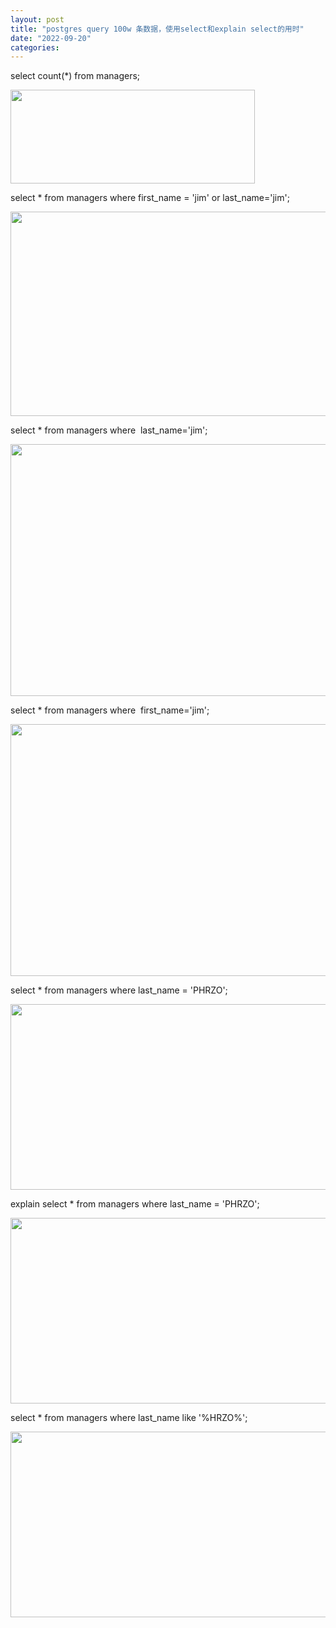 ```yaml
---
layout: post
title: "postgres query 100w 条数据，使用select和explain select的用时"
date: "2022-09-20"
categories: 
---
```

<p>select count(*) from managers;</p>

<p><img height="150" src="/uploads/ckeditor/pictures/423/image-20220920151402-9.png" width="391" /></p>

<p>select * from managers where first_name = &#39;jim&#39; or last_name=&#39;jim&#39;;</p>

<p><img height="327" src="/uploads/ckeditor/pictures/415/image-20220920145519-1.png" width="542" /></p>

<p>select * from managers where&nbsp; last_name=&#39;jim&#39;;</p>

<p><img height="403" src="/uploads/ckeditor/pictures/416/image-20220920145621-2.png" width="537" /></p>

<p>select * from managers where&nbsp; first_name=&#39;jim&#39;;</p>

<p><img height="403" src="/uploads/ckeditor/pictures/417/image-20220920145657-3.png" width="537" /></p>

<p>select * from managers where last_name = &#39;PHRZO&#39;;</p>

<p><img height="297" src="/uploads/ckeditor/pictures/418/image-20220920145847-4.png" width="511" /></p>

<p>explain select * from managers where last_name = &#39;PHRZO&#39;;</p>

<p><img height="297" src="/uploads/ckeditor/pictures/419/image-20220920145919-5.png" width="511" /></p>

<p>select * from managers where last_name like &#39;%HRZO%&#39;;</p>

<p><img height="297" src="/uploads/ckeditor/pictures/422/image-20220920150756-8.png" width="511" /></p>

<p>&nbsp;</p>

